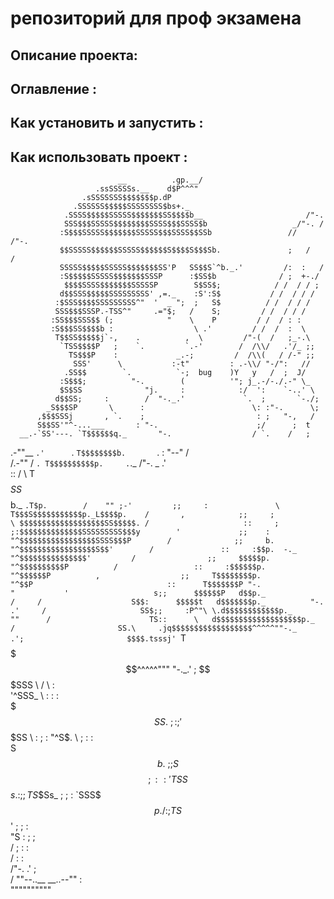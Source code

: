 # репозиторий для проф экзамена
## Описание проекта:
## Оглавление : 
## Как установить и запустить :
## Как использовать проект :
                            __          .gp.__/                            
                       .ssSSSSSs.__    d$P^^^"                             
                    .sSSSSSSS$$$$$$$p.dP                                   
                  .SSSSSS$$$$$SSSSSSSS$bs+._                               
                .SSSS$$$$$SSSSS$$$$$$$SS$$$$b__                       /"-. 
                SSS$$$SSSSS$$$$$$$$SSSS$$$SSSS$b                   _/"-. / 
               :S$$$SSSSS$$$$$$$SSSSS$$$SSSS$$SSb                 //   /"-.
               $$SSSSS$$$$$$SSSSS$$$$$$S$$$$S$$$Sb.               ;   /   /
               SSSSS$$$$$SSSSS$$$$$$$SS'P   SS$$S`^b._.'         /:  :   / 
               :S$$$$$SSSSS$$$$$$$SSSP      :$SS$b              / ;  +-./  
                $$$$SSSS$$$$$$$SSSSSP        S$SS$;            / /  / / ;  
               d$$SSS$$$$$SSSSSSSSS' ,=._    :S':S$           / /  / / /   
              :$SSS$$$$SSSSSSSSS^"  '  _ ";  ;   S$          / /  / / /    
              SSS$$$SSSP.-TSS^"     .="$;   /    S;         / /  / / /     
             :SS$$$SSS$$ (;            "    \    P         / /  / : :      
             :S$$$SS$$$$b :                  \ .'         / /  /  :  \     
              T$$SS$$$$$j`-,    .          ,  \         /"-(  /   ;_-.\    
               `TSS$$$$P   ;    `.         `.-'        /  /\\/   .'/_ ;;   
                 TS$$$P    :             _.-;         /  /\\(   / /-" ;;   
                  SSS'      \           :-t"         : .-\\/ "-/":   //    
                .SS$$        `.          `-;  bug    )Y   y   /  ;  J/     
               :S$$$;          "-.        (          '"; j_.-/-./.-" \_    
               $S$SS              "j.     :            :/  ':    `-..' \   
              d$$SS;     :        /  "-._.'             `.  ;       `-./;  
            _S$$$SP       \      :                        \: :"-.      \;  
          ,$$$SSSj       , `.    ;                         : ;   "-,   /   
          S$$SS'"^-...___       : "-.                      ;/      ;  t    
      __.-`SS'---. `T$$$$$$q._       "-.                  / `.    /   ;    
  .-""__ `.'      `. `T$$$$$$$$b.       `.               :    "--"   /     
 /.-""  \/          `. T$$$$$$$$$$p.     .`._            /"-.  _   .'      
::      /             \ T$$$$$SS$$$$$b._  `.T$p.        /    "" ;-'        
;;     :               \ T$$$S$$$$$$$$$$$p._L$$$$p.    /       ,           
;;     ;                \ $$$$$$$$$$$$$$$$$$$SS$$$$$. /                    
::     ;                 ;:$$$$$$$$$$$$$$SSSSSSSSS$$$y        '            
 ;;    :                  "^$$$$$$$$$$$$$$$$$SSSS$$$P        /             
 ;;     b.                   "^$$$$$$$$$$$$$$$$$S$$'        /              
 ::     :$$p.  -._              "^$$$$$$$$$$$$$$$'         /               
  ;;     $$$$$p.                   "^$$$$$$$$$$P          /                
  ::     :$$$$$$p.                    "^$$$$$$P          ,                 
   ;;     T$$$$$$$$p.                    "^$$P                             
   ::      T$$$$$$$P "-.                    "           '                  
   s;;      $$$$$$P   d$$p._                     /     /                   
  S$$:      $$$$$t   d$$$$$$$p._          "-.  .'     /                    
  SS$;;     :P^"\ \.d$$$$$$$$$$$$p._         ""      /                     
   TS::      \   d$$$$$$$$$$$$$$$$$$$p._            /                      
    SS.\     .jq$$$$$$$$$$$$$$$$$$^^^^^""-._      .';                      
   $$$$.tsssj' `T$$$$$$$^^^^^"""            "-._.'  ;                      
   $$$SSS         \                 /            \ :                       
   '^SSS_          \               :          :    :                       
     $$$SS.         \              ;          :    ;                       
     '$$$SS          \            :           ;   :                        
       "^S$.          \           ;          :    :                        
         S$$b.         \                     ;    ;                        
         S$$$$          ;                   :    :                         
         'TSS$$$s.      :                   ;    ;                         
             TS$$Ss_    ;                   ;   :                          
              `SSS$$$p./                   :    ;                          
                  TS$$'            ;       ;    :                          
                   "S              :       ;     ;                         
                   /                ;      :     :                         
                  /                 :            :                         
                 /"-.                          .' ;                        
                /    ""--..__          __..--""   :                        
                             """"""""""
